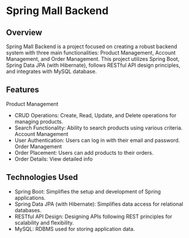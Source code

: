 # Spring Mall Backend
## Overview
Spring Mall Backend is a project focused on creating a robust backend system with three main functionalities: Product Management, Account Management, and Order Management. This project utilizes Spring Boot, Spring Data JPA (with Hibernate), follows RESTful API design principles, and integrates with MySQL database.

## Features
Product Management
- CRUD Operations: Create, Read, Update, and Delete operations for managing products.
- Search Functionality: Ability to search products using various criteria.  
Account Management
- User Authentication: Users can log in with their email and password.  
Order Management
- Order Placement: Users can add products to their orders.
- Order Details: View detailed info

## Technologies Used
- Spring Boot: Simplifies the setup and development of Spring applications.  
- Spring Data JPA (with Hibernate): Simplifies data access for relational databases.  
- RESTful API Design: Designing APIs following REST principles for scalability and flexibility.  
- MySQL: RDBMS used for storing application data.


